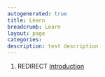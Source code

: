 ```yaml
---
autogenerated: true
title: Learn
breadcrumb: Learn
layout: page
categories: 
description: test description
---
```


1.  REDIRECT [Introduction](Introduction)
